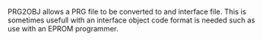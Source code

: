 PRG2OBJ allows a PRG file to be converted to and interface file. This is
sometimes usefull with an interface object code format is needed such
as use with an EPROM programmer.
